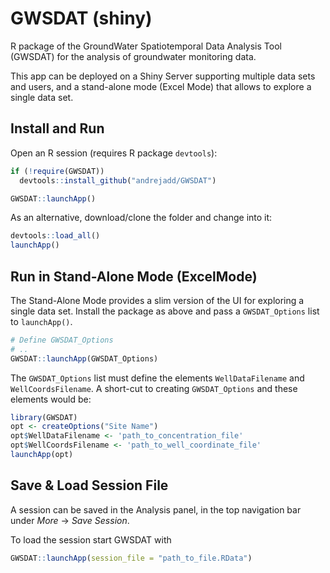 

# GWSDAT (shiny)

R package of the GroundWater Spatiotemporal Data Analysis Tool (GWSDAT) for the analysis of groundwater monitoring data. 

This app can be deployed on a Shiny Server supporting multiple data sets and users, and a stand-alone mode (Excel Mode) that allows to explore a single data set.

## Install and Run

Open an R session (requires R package `devtools`):

```r
if (!require(GWSDAT))
  devtools::install_github("andrejadd/GWSDAT")

GWSDAT::launchApp()
```

As an alternative, download/clone the folder and change into it:

```r
devtools::load_all()
launchApp()
```


## Run in Stand-Alone Mode (ExcelMode)

The Stand-Alone Mode provides a slim version of the UI for exploring a single data set. Install the package as above and pass a `GWSDAT_Options` list to `launchApp()`. 

```r
# Define GWSDAT_Options
# ..
GWSDAT::launchApp(GWSDAT_Options)
```

The `GWSDAT_Options` list must define the elements `WellDataFilename` and `WellCoordsFilename`. A short-cut to creating `GWSDAT_Options` and these elements would be: 

```r
library(GWSDAT)
opt <- createOptions("Site Name")
opt$WellDataFilename <- 'path_to_concentration_file'
opt$WellCoordsFilename <- 'path_to_well_coordinate_file'
launchApp(opt)
``` 

## Save & Load Session File

A session can be saved in the Analysis panel, in the top navigation bar under _More_ -> _Save Session_.

To load the session start GWSDAT with

```r
GWSDAT::launchApp(session_file = "path_to_file.RData")
``` 




